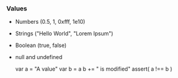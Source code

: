 ### Values

 * Numbers (0.5, 1, 0xfff, 1e10)
 * Strings ("Hello World", "Lorem Ipsum")
 * Boolean (true, false)
 * null and undefined
 
	var a = "A value"
	var b = a
	b += " is modified"
	assert( a !== b )
